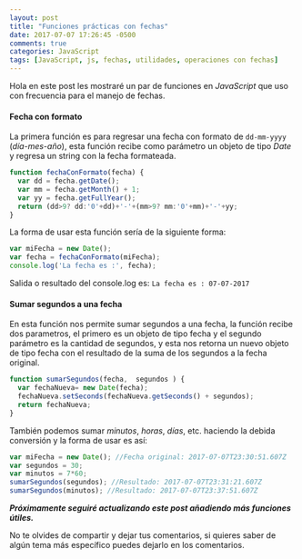 ```yaml
---
layout: post
title: "Funciones prácticas con fechas"
date: 2017-07-07 17:26:45 -0500
comments: true
categories: JavaScript
tags: [JavaScript, js, fechas, utilidades, operaciones con fechas]
---
```

Hola en este post les mostraré un par de funciones en *JavaScript* que uso con frecuencia para el manejo de fechas.

#### Fecha con formato

La primera función es para regresar una fecha con formato de  `dd-mm-yyyy` (*día-mes-año*), esta función recibe como parámetro un objeto de tipo *Date* y regresa un string con la fecha formateada.

``` js
function fechaConFormato(fecha) {
  var dd = fecha.getDate();
  var mm = fecha.getMonth() + 1;
  var yy = fecha.getFullYear();
  return (dd>9? dd:'0'+dd)+'-'+(mm>9? mm:'0'+mm)+'-'+yy;
}
```

La forma de usar esta función sería de la siguiente forma:

``` js
var miFecha = new Date();
var fecha = fechaConFormato(miFecha);
console.log('La fecha es :', fecha);
```

Salida o resultado del console.log es: `La fecha es : 07-07-2017`

#### Sumar segundos a una fecha

En esta función nos permite sumar segundos a una fecha, la función recibe dos parametros, el primero es un objeto de tipo fecha y el segundo parámetro es la cantidad de segundos, y esta nos retorna un nuevo objeto de tipo fecha con el resultado de la suma de los segundos a la fecha original.

``` js
function sumarSegundos(fecha,  segundos ) {
  var fechaNueva= new Date(fecha);
  fechaNueva.setSeconds(fechaNueva.getSeconds() + segundos);
  return fechaNueva;
}
```

También podemos sumar *minutos*, *horas*, *días*, etc. haciendo la debida conversión y la forma de usar es así:

``` js
var miFecha = new Date(); //Fecha original: 2017-07-07T23:30:51.607Z
var segundos = 30;
var minutos = 7*60;
sumarSegundos(segundos); //Resultado: 2017-07-07T23:31:21.607Z
sumarSegundos(minutos); //Resultado: 2017-07-07T23:37:51.607Z
```

***Próximamente seguiré actualizando este post añadiendo más funciones útiles.***

No te olvides de compartir y dejar tus comentarios, si quieres saber de algún tema más específico puedes dejarlo en los comentarios.
